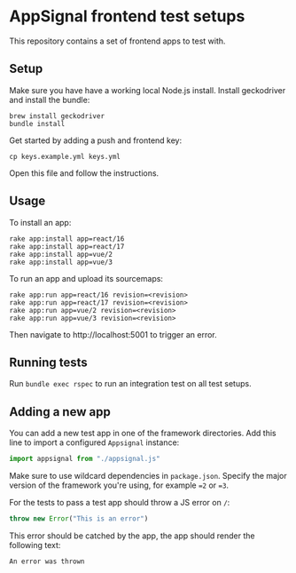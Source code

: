 # AppSignal frontend test setups

<!-- Generated from support/templates/README.md.erb -->

This repository contains a set of frontend apps to test with.

## Setup

Make sure you have have a working local Node.js install.
Install geckodriver and install the bundle:

```
brew install geckodriver
bundle install
```

Get started by adding a push and frontend key:

```
cp keys.example.yml keys.yml
```

Open this file and follow the instructions.

## Usage

To install an app:

```
rake app:install app=react/16
rake app:install app=react/17
rake app:install app=vue/2
rake app:install app=vue/3
```

To run an app and upload its sourcemaps:

```
rake app:run app=react/16 revision=<revision>
rake app:run app=react/17 revision=<revision>
rake app:run app=vue/2 revision=<revision>
rake app:run app=vue/3 revision=<revision>
```

Then navigate to http://localhost:5001 to trigger an error.

## Running tests

Run `bundle exec rspec` to run an integration test on all test setups.

## Adding a new app

You can add a new test app in one of the framework directories. Add this
line to import a configured `Appsignal` instance:

```javascript
import appsignal from "./appsignal.js"
```

Make sure to use wildcard dependencies in `package.json`. Specify the
major version of the framework you're using, for example `=2` or `=3`.

For the tests to pass a test app should throw a JS error on `/`:

```javascript
throw new Error("This is an error")
```

This error should be catched by the app, the app should render the following text:

```
An error was thrown
```
